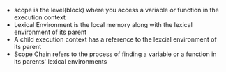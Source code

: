 - scope is the level(block) where you access a variable or function in the execution context
- Lexical Environment is the local memory along with the lexical environment of its parent
- A child execution context has a reference to the lexcial environment of its parent
- Scope Chain refers to the process of finding a variable or a function in its parents' lexical environments
